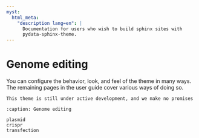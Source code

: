 ```yaml
---
myst:
  html_meta:
    "description lang=en": |
      Documentation for users who wish to build sphinx sites with
      pydata-sphinx-theme.
---
```


# Genome editing

You can configure the behavior, look, and feel of the theme in many ways.
The remaining pages in the user guide cover various ways of doing so.


```{seealso}
This theme is still under active development, and we make no promises

```

```{toctree}
:caption: Genome editing

plasmid
crispr
transfection

```